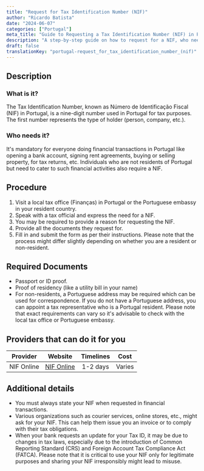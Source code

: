 ```yaml
---
title: "Request for Tax Identification Number (NIF)"
author: "Ricardo Batista"
date: "2024-06-07"
categories: ["Portugal"]
meta_title: "Guide to Requesting a Tax Identification Number (NIF) in Portugal"
description: "A step-by-step guide on how to request for a NIF, who needs it, the required documents, and additional details to help simplify the process for you."
draft: false
translationKey: "portugal-request_for_tax_identification_number_(nif)"
---
```


## Description
### What is it?
The Tax Identification Number, known as Número de Identificação Fiscal (NIF) in Portugal, is a nine-digit number used in Portugal for tax purposes. The first number represents the type of holder (person, company, etc.). 

### Who needs it?
It's mandatory for everyone doing financial transactions in Portugal like opening a bank account, signing rent agreements, buying or selling property, for tax returns, etc. Individuals who are not residents of Portugal but need to cater to such financial activities also require a NIF.

## Procedure
1. Visit a local tax office (Finanças) in Portugal or the Portuguese embassy in your resident country.
2. Speak with a tax official and express the need for a NIF.
3. You may be required to provide a reason for requesting the NIF.
4. Provide all the documents they request for.
5. Fill in and submit the form as per their instructions.
Please note that the process might differ slightly depending on whether you are a resident or non-resident.

## Required Documents
- Passport or ID proof.
- Proof of residency (like a utility bill in your name)
- For non-residents, a Portuguese address may be required which can be used for correspondence. If you do not have a Portuguese address, you can appoint a tax representative who is a Portugal resident.
Please note that exact requirements can vary so it's advisable to check with the local tax office or Portuguese embassy.

## Providers that can do it for you

| Provider        |     Website              |     Timelines    |        Cost             |
| --------------- | ---------------------- |  :-------------: | :-------------: |
| NIF Online      |  [NIF Online](https://www.nifonline.pt)    |      1-2 days      |        Varies        |

## Additional details
- You must always state your NIF when requested in financial transactions.
- Various organizations such as courier services, online stores, etc., might ask for your NIF. This can help them issue you an invoice or to comply with their tax obligations.
- When your bank requests an update for your Tax ID, it may be due to changes in tax laws, especially due to the introduction of Common Reporting Standard (CRS) and Foreign Account Tax Compliance Act (FATCA). 
Please note that it is critical to use your NIF only for legitimate purposes and sharing your NIF irresponsibly might lead to misuse.